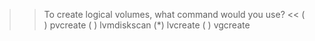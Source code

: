 >> To create logical volumes, what command would you use? <<
( ) pvcreate
( ) lvmdiskscan
(*) lvcreate
( ) vgcreate